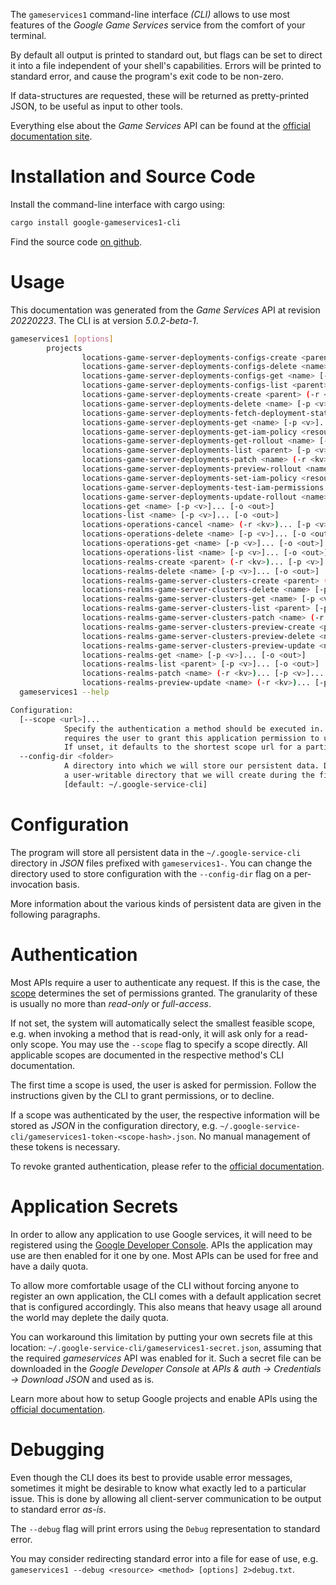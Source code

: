 <!---
DO NOT EDIT !
This file was generated automatically from 'src/generator/templates/cli/README.md.mako'
DO NOT EDIT !
-->
The `gameservices1` command-line interface *(CLI)* allows to use most features of the *Google Game Services* service from the comfort of your terminal.

By default all output is printed to standard out, but flags can be set to direct it into a file independent of your shell's
capabilities. Errors will be printed to standard error, and cause the program's exit code to be non-zero.

If data-structures are requested, these will be returned as pretty-printed JSON, to be useful as input to other tools.

Everything else about the *Game Services* API can be found at the
[official documentation site](https://cloud.google.com/solutions/gaming/).

# Installation and Source Code

Install the command-line interface with cargo using:

```bash
cargo install google-gameservices1-cli
```

Find the source code [on github](https://github.com/Byron/google-apis-rs/tree/main/gen/gameservices1-cli).

# Usage

This documentation was generated from the *Game Services* API at revision *20220223*. The CLI is at version *5.0.2-beta-1*.

```bash
gameservices1 [options]
        projects
                locations-game-server-deployments-configs-create <parent> (-r <kv>)... [-p <v>]... [-o <out>]
                locations-game-server-deployments-configs-delete <name> [-p <v>]... [-o <out>]
                locations-game-server-deployments-configs-get <name> [-p <v>]... [-o <out>]
                locations-game-server-deployments-configs-list <parent> [-p <v>]... [-o <out>]
                locations-game-server-deployments-create <parent> (-r <kv>)... [-p <v>]... [-o <out>]
                locations-game-server-deployments-delete <name> [-p <v>]... [-o <out>]
                locations-game-server-deployments-fetch-deployment-state <name> (-r <kv>)... [-p <v>]... [-o <out>]
                locations-game-server-deployments-get <name> [-p <v>]... [-o <out>]
                locations-game-server-deployments-get-iam-policy <resource> [-p <v>]... [-o <out>]
                locations-game-server-deployments-get-rollout <name> [-p <v>]... [-o <out>]
                locations-game-server-deployments-list <parent> [-p <v>]... [-o <out>]
                locations-game-server-deployments-patch <name> (-r <kv>)... [-p <v>]... [-o <out>]
                locations-game-server-deployments-preview-rollout <name> (-r <kv>)... [-p <v>]... [-o <out>]
                locations-game-server-deployments-set-iam-policy <resource> (-r <kv>)... [-p <v>]... [-o <out>]
                locations-game-server-deployments-test-iam-permissions <resource> (-r <kv>)... [-p <v>]... [-o <out>]
                locations-game-server-deployments-update-rollout <name> (-r <kv>)... [-p <v>]... [-o <out>]
                locations-get <name> [-p <v>]... [-o <out>]
                locations-list <name> [-p <v>]... [-o <out>]
                locations-operations-cancel <name> (-r <kv>)... [-p <v>]... [-o <out>]
                locations-operations-delete <name> [-p <v>]... [-o <out>]
                locations-operations-get <name> [-p <v>]... [-o <out>]
                locations-operations-list <name> [-p <v>]... [-o <out>]
                locations-realms-create <parent> (-r <kv>)... [-p <v>]... [-o <out>]
                locations-realms-delete <name> [-p <v>]... [-o <out>]
                locations-realms-game-server-clusters-create <parent> (-r <kv>)... [-p <v>]... [-o <out>]
                locations-realms-game-server-clusters-delete <name> [-p <v>]... [-o <out>]
                locations-realms-game-server-clusters-get <name> [-p <v>]... [-o <out>]
                locations-realms-game-server-clusters-list <parent> [-p <v>]... [-o <out>]
                locations-realms-game-server-clusters-patch <name> (-r <kv>)... [-p <v>]... [-o <out>]
                locations-realms-game-server-clusters-preview-create <parent> (-r <kv>)... [-p <v>]... [-o <out>]
                locations-realms-game-server-clusters-preview-delete <name> [-p <v>]... [-o <out>]
                locations-realms-game-server-clusters-preview-update <name> (-r <kv>)... [-p <v>]... [-o <out>]
                locations-realms-get <name> [-p <v>]... [-o <out>]
                locations-realms-list <parent> [-p <v>]... [-o <out>]
                locations-realms-patch <name> (-r <kv>)... [-p <v>]... [-o <out>]
                locations-realms-preview-update <name> (-r <kv>)... [-p <v>]... [-o <out>]
  gameservices1 --help

Configuration:
  [--scope <url>]...
            Specify the authentication a method should be executed in. Each scope
            requires the user to grant this application permission to use it.
            If unset, it defaults to the shortest scope url for a particular method.
  --config-dir <folder>
            A directory into which we will store our persistent data. Defaults to
            a user-writable directory that we will create during the first invocation.
            [default: ~/.google-service-cli]

```

# Configuration

The program will store all persistent data in the `~/.google-service-cli` directory in *JSON* files prefixed with `gameservices1-`.  You can change the directory used to store configuration with the `--config-dir` flag on a per-invocation basis.

More information about the various kinds of persistent data are given in the following paragraphs.

# Authentication

Most APIs require a user to authenticate any request. If this is the case, the [scope][scopes] determines the 
set of permissions granted. The granularity of these is usually no more than *read-only* or *full-access*.

If not set, the system will automatically select the smallest feasible scope, e.g. when invoking a
method that is read-only, it will ask only for a read-only scope. 
You may use the `--scope` flag to specify a scope directly. 
All applicable scopes are documented in the respective method's CLI documentation.

The first time a scope is used, the user is asked for permission. Follow the instructions given 
by the CLI to grant permissions, or to decline.

If a scope was authenticated by the user, the respective information will be stored as *JSON* in the configuration
directory, e.g. `~/.google-service-cli/gameservices1-token-<scope-hash>.json`. No manual management of these tokens
is necessary.

To revoke granted authentication, please refer to the [official documentation][revoke-access].

# Application Secrets

In order to allow any application to use Google services, it will need to be registered using the 
[Google Developer Console][google-dev-console]. APIs the application may use are then enabled for it
one by one. Most APIs can be used for free and have a daily quota.

To allow more comfortable usage of the CLI without forcing anyone to register an own application, the CLI
comes with a default application secret that is configured accordingly. This also means that heavy usage
all around the world may deplete the daily quota.

You can workaround this limitation by putting your own secrets file at this location: 
`~/.google-service-cli/gameservices1-secret.json`, assuming that the required *gameservices* API 
was enabled for it. Such a secret file can be downloaded in the *Google Developer Console* at 
*APIs & auth -> Credentials -> Download JSON* and used as is.

Learn more about how to setup Google projects and enable APIs using the [official documentation][google-project-new].


# Debugging

Even though the CLI does its best to provide usable error messages, sometimes it might be desirable to know
what exactly led to a particular issue. This is done by allowing all client-server communication to be 
output to standard error *as-is*.

The `--debug` flag will print errors using the `Debug` representation to standard error.

You may consider redirecting standard error into a file for ease of use, e.g. `gameservices1 --debug <resource> <method> [options] 2>debug.txt`.


[scopes]: https://developers.google.com/+/api/oauth#scopes
[revoke-access]: http://webapps.stackexchange.com/a/30849
[google-dev-console]: https://console.developers.google.com/
[google-project-new]: https://developers.google.com/console/help/new/
